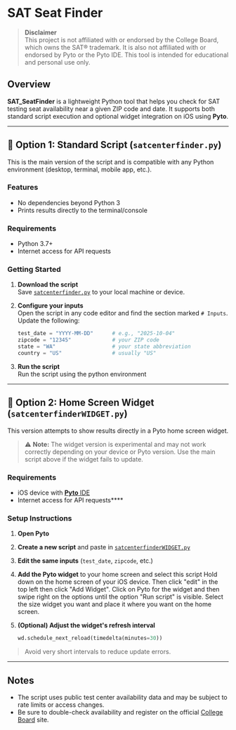 # SAT Seat Finder

> **Disclaimer**  
> This project is not affiliated with or endorsed by the College Board, which owns the SAT® trademark. It is also not affiliated with or endorsed by Pyto or the Pyto IDE. This tool is intended for educational and personal use only.

## Overview

**SAT_SeatFinder** is a lightweight Python tool that helps you check for SAT testing seat availability near a given ZIP code and date. It supports both standard script execution and optional widget integration on iOS using **Pyto**.

---

## 🔹 Option 1: Standard Script (`satcenterfinder.py`)

This is the main version of the script and is compatible with any Python environment (desktop, terminal, mobile app, etc.).

### Features

- No dependencies beyond Python 3  
- Prints results directly to the terminal/console  

### Requirements

- Python 3.7+  
- Internet access for API requests  

### Getting Started

1. **Download the script**  
   Save [`satcenterfinder.py`](./satcenterfinder.py) to your local machine or device.

2. **Configure your inputs**  
   Open the script in any code editor and find the section marked `# Inputs`. Update the following:
   ```python
   test_date = "YYYY-MM-DD"      # e.g., "2025-10-04"
   zipcode = "12345"             # your ZIP code
   state = "WA"                  # your state abbreviation
   country = "US"                # usually "US"
   
4. **Run the script**  
   Run the script using the python environment

---

## 🔹 Option 2: Home Screen Widget (`satcenterfinderWIDGET.py`)

This version attempts to show results directly in a Pyto home screen widget.

> ⚠️ **Note:** The widget version is experimental and may not work correctly depending on your device or Pyto version. Use the main script above if the widget fails to update.

### Requirements

- iOS device with [**Pyto** IDE](https://pyto.app)  
- Internet access for API requests****

### Setup Instructions

1. **Open Pyto**

2. **Create a new script** and paste in [`satcenterfinderWIDGET.py`](./satcenterfinderWIDGET.py)

3. **Edit the same inputs** (`test_date`, `zipcode`, etc.)

4. **Add the Pyto widget** to your home screen and select this script
   Hold down on the home screen of your iOS device. Then click "edit" in the top left then click "Add Widget". Click on Pyto for the widget and then swipe right on the options until the option "Run script" is visible. Select the size widget you want and place it where you want on the home screen.

6. **(Optional) Adjust the widget's refresh interval**
   ```python
   wd.schedule_next_reload(timedelta(minutes=30))

> Avoid very short intervals to reduce update errors.

---

## Notes

- The script uses public test center availability data and may be subject to rate limits or access changes.
- Be sure to double-check availability and register on the official [College Board](https://satsuite.collegeboard.org/sat) site.
